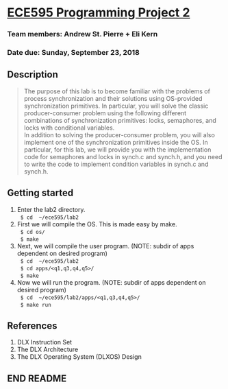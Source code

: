 # [ECE595 Programming Project 2](https://engineering.purdue.edu/~ece595/labs_2018/lab2.html)

### Team members: Andrew St. Pierre + Eli Kern
### Date due: Sunday, September 23, 2018  


## Description
> The purpose of this lab is to become familiar with the problems of process synchronization and their solutions using OS-provided synchronization primitives. In particular, you will solve the classic producer-consumer problem using the following different combinations of synchronization primitives: locks, semaphores, and locks with conditional variables.  
> In addition to solving the producer-consumer problem, you will also implement one of the synchronization primitives inside the OS. In particular, for this lab, we will provide you with the implementation code for semaphores and locks in synch.c and synch.h, and you need to write the code to implement condition variables in synch.c and synch.h.  


## Getting started
1. Enter the lab2 directory.  
	``` $ cd  ~/ece595/lab2```
2. First we will compile the OS. This is made easy by make.  
	``` $ cd os/```  
	``` $ make```
3. Next, we will compile the user program. (NOTE: subdir of apps dependent on desired program)  
	``` $ cd  ~/ece595/lab2```  
	``` $ cd apps/<q1,q3,q4,q5>/```  
	``` $ make```  
4. Now we will run the program. (NOTE: subdir of apps dependent on desired program)  
	``` $ cd  ~/ece595/lab2/apps/<q1,q3,q4,q5>/```  
	``` $ make run```


## References
1. DLX Instruction Set
2. The DLX Architecture
3. The DLX Operating System (DLXOS) Design


## END README
